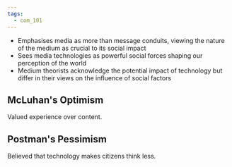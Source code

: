 ```yaml
---
tags:
  - com_101
---
```


- Emphasises media as more than message conduits, viewing the nature of the medium as crucial to its social impact
- Sees media technologies as powerful social forces shaping our perception of the world
- Medium theorists acknowledge the potential impact of technology but differ in their views on the influence of social factors

## McLuhan's Optimism

Valued experience over content.

## Postman's Pessimism

Believed that technology makes citizens think less.